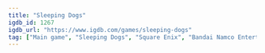 ```yaml
---
title: "Sleeping Dogs"
igdb_id: 1267
igdb_url: "https://www.igdb.com/games/sleeping-dogs"
tag: ["Main game", "Sleeping Dogs", "Square Enix", "Bandai Namco Entertainment", "United Front Games", "Square Enix London Studios", "Shooter", "Hack and slash/Beat 'em up", "Adventure", "Single player", "Third person", "Action", "Sandbox", "Open world"]
---
```


